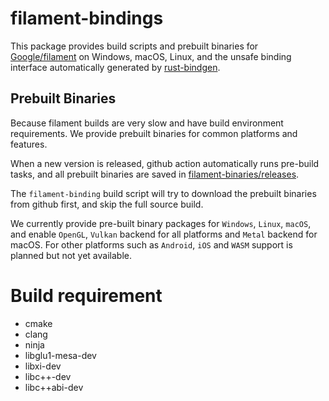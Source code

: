 # filament-bindings

This package provides build scripts and prebuilt binaries for [Google/filament](https://github.com/google/filament) on Windows, macOS, Linux, and the unsafe binding interface automatically generated by [rust-bindgen](https://github.com/rust-lang/rust-bindgen).

## Prebuilt Binaries

Because filament builds are very slow and have build environment requirements. We provide prebuilt binaries for common platforms and features.

When a new version is released, github action automatically runs pre-build tasks, and all prebuilt binaries are saved in [filament-binaries/releases](https://github.com/EYHN/filament-binaries/releases).

The `filament-binding` build script will try to download the prebuilt binaries from github first, and skip the full source build.

We currently provide pre-built binary packages for `Windows`, `Linux`, `macOS`, and enable `OpenGL`, `Vulkan` backend for all platforms and `Metal` backend for macOS. For other platforms such as `Android`, `iOS` and `WASM` support is planned but not yet available.

# Build requirement

* cmake
* clang
* ninja
* libglu1-mesa-dev
* libxi-dev
* libc++-dev
* libc++abi-dev